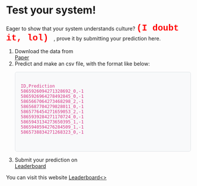 # Test your system!

Eager to show that your system understands culture? 
<span style="color: red; font-weight: bold; font-size: 24px; font-family: 'Courier New', Courier, monospace;">
(I doubt it, lol)
</span>, prove it by submitting your prediction here.

<ol>
    <li>Download the data from <span class="link-block"></li>
                <a href="{{ .Params.paperLink }}" target="_blank" class="external-link button is-normal is-rounded is-dark">
                  <span class="icon">
                    <i class="fas fa-file-pdf"></i>
                  </span>
                  <span>Paper</span>
                </a>
              </span></i>
    <li>Predict and make an csv file, with the format like below:</li>
    <pre style="background-color: #f8f9fa; border: 1px solid #dee2e6; padding: 15px; border-radius: 5px; overflow-x: auto;">
        <code style="color: #d63384;">
ID,Prediction
5865926094271328692_0,-1
5865926964278492845_0,-1
5865667064273468298_2,-1
5865687704279828011_0,-1
5865776454271659053_2,-1
5865939284271170724_0,-1
5865943134273650395_1,-1
5865940594276284509_1,-1
5865738834271268323_0,-1
        </code>
    </pre>
<li>Submit your prediction on</li>
<span class="link-block">
<a href="{{ .Params.arxivLink }}" target="_blank" class="external-link button is-normal is-rounded is-dark">
    <span class="icon">
    <i class="fa fa-crown"></i>
    </span>
    <span>Leaderboard</span>
</a>
</span>
</ol>

You can visit this website <a href="https://www.google.com">Leaderboard<>
